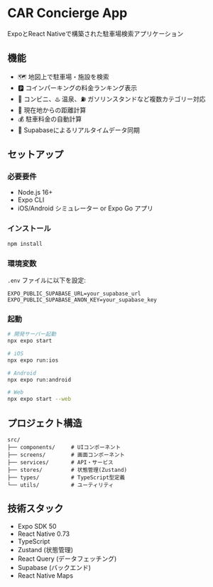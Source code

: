 # CAR Concierge App

ExpoとReact Nativeで構築された駐車場検索アプリケーション

## 機能

- 🗺️ 地図上で駐車場・施設を検索
- 🅿️ コインパーキングの料金ランキング表示
- 🏪 コンビニ、♨️ 温泉、⛽ ガソリンスタンドなど複数カテゴリー対応
- 📍 現在地からの距離計算
- 💰 駐車料金の自動計算
- 🔄 Supabaseによるリアルタイムデータ同期

## セットアップ

### 必要要件
- Node.js 16+
- Expo CLI
- iOS/Android シミュレーター or Expo Go アプリ

### インストール
```bash
npm install
```

### 環境変数
`.env` ファイルに以下を設定:
```
EXPO_PUBLIC_SUPABASE_URL=your_supabase_url
EXPO_PUBLIC_SUPABASE_ANON_KEY=your_supabase_key
```

### 起動
```bash
# 開発サーバー起動
npx expo start

# iOS
npx expo run:ios

# Android
npx expo run:android

# Web
npx expo start --web
```

## プロジェクト構造
```
src/
├── components/     # UIコンポーネント
├── screens/        # 画面コンポーネント
├── services/       # API・サービス
├── stores/         # 状態管理(Zustand)
├── types/          # TypeScript型定義
└── utils/          # ユーティリティ
```

## 技術スタック
- Expo SDK 50
- React Native 0.73
- TypeScript
- Zustand (状態管理)
- React Query (データフェッチング)
- Supabase (バックエンド)
- React Native Maps
